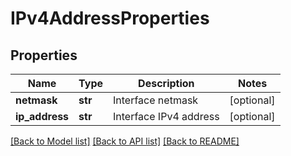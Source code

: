 # IPv4AddressProperties

## Properties
Name | Type | Description | Notes
------------ | ------------- | ------------- | -------------
**netmask** | **str** | Interface netmask | [optional] 
**ip_address** | **str** | Interface IPv4 address | [optional] 

[[Back to Model list]](../README.md#documentation-for-models) [[Back to API list]](../README.md#documentation-for-api-endpoints) [[Back to README]](../README.md)

